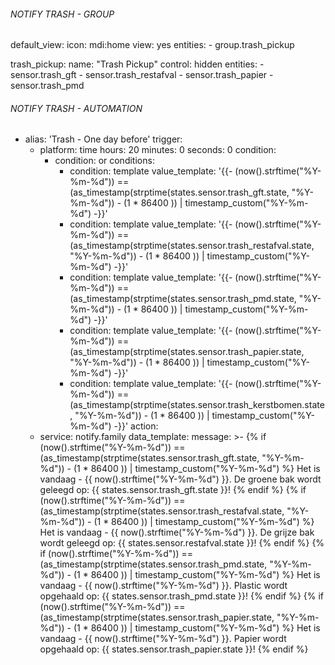 ###### NOTIFY TRASH - GROUP
default_view:
  icon: mdi:home
  view: yes
  entities:
    - group.trash_pickup

trash_pickup:
  name: "Trash Pickup"
  control: hidden
  entities:
    - sensor.trash_gft
    - sensor.trash_restafval
    - sensor.trash_papier
    - sensor.trash_pmd


###### NOTIFY TRASH - AUTOMATION
- alias: 'Trash - One day before'
  trigger:
  - platform: time
    hours: 20
    minutes: 0
    seconds: 0
  condition:
    - condition: or
      conditions:
      - condition: template
        value_template: '{{- (now().strftime("%Y-%m-%d")) == (as_timestamp(strptime(states.sensor.trash_gft.state, "%Y-%m-%d")) - (1 * 86400 )) | timestamp_custom("%Y-%m-%d") -}}'
      - condition: template
        value_template: '{{- (now().strftime("%Y-%m-%d")) == (as_timestamp(strptime(states.sensor.trash_restafval.state, "%Y-%m-%d")) - (1 * 86400 )) | timestamp_custom("%Y-%m-%d") -}}'
      - condition: template
        value_template: '{{- (now().strftime("%Y-%m-%d")) == (as_timestamp(strptime(states.sensor.trash_pmd.state, "%Y-%m-%d")) - (1 * 86400 )) | timestamp_custom("%Y-%m-%d") -}}'
      - condition: template
        value_template: '{{- (now().strftime("%Y-%m-%d")) == (as_timestamp(strptime(states.sensor.trash_papier.state, "%Y-%m-%d")) - (1 * 86400 )) | timestamp_custom("%Y-%m-%d") -}}'
      - condition: template
        value_template: '{{- (now().strftime("%Y-%m-%d")) == (as_timestamp(strptime(states.sensor.trash_kerstbomen.state, "%Y-%m-%d")) - (1 * 86400 )) | timestamp_custom("%Y-%m-%d") -}}'
  action:
  - service: notify.family
    data_template:
      message: >-
        {% if (now().strftime("%Y-%m-%d")) == (as_timestamp(strptime(states.sensor.trash_gft.state, "%Y-%m-%d")) - (1 * 86400 )) | timestamp_custom("%Y-%m-%d") %}
           Het is vandaag - {{ now().strftime("%Y-%m-%d") }}. De groene bak wordt geleegd op: {{ states.sensor.trash_gft.state }}!
        {% endif %}
        {% if (now().strftime("%Y-%m-%d")) == (as_timestamp(strptime(states.sensor.trash_restafval.state, "%Y-%m-%d")) - (1 * 86400 )) | timestamp_custom("%Y-%m-%d") %}
           Het is vandaag - {{ now().strftime("%Y-%m-%d") }}. De grijze bak wordt geleegd op: {{ states.sensor.restafval.state }}!
        {% endif %}
        {% if (now().strftime("%Y-%m-%d")) == (as_timestamp(strptime(states.sensor.trash_pmd.state, "%Y-%m-%d")) - (1 * 86400 )) | timestamp_custom("%Y-%m-%d") %}
           Het is vandaag - {{ now().strftime("%Y-%m-%d") }}. Plastic wordt opgehaald op: {{ states.sensor.trash_pmd.state }}!
        {% endif %}
        {% if (now().strftime("%Y-%m-%d")) == (as_timestamp(strptime(states.sensor.trash_papier.state, "%Y-%m-%d")) - (1 * 86400 )) | timestamp_custom("%Y-%m-%d") %}
           Het is vandaag - {{ now().strftime("%Y-%m-%d") }}. Papier wordt opgehaald op: {{ states.sensor.trash_papier.state }}!
        {% endif %}


